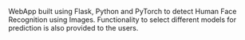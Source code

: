 WebApp built using Flask, Python and PyTorch to detect Human Face Recognition using Images.
Functionality to select different models for prediction is also provided to the users.
